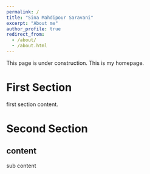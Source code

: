 ```yaml
---
permalink: /
title: "Sina Mahdipour Saravani"
excerpt: "About me"
author_profile: true
redirect_from: 
  - /about/
  - /about.html
---
```


This page is under construction.
This is my homepage.

First Section
======
first section content.

Second Section
======
content
------
sub content

